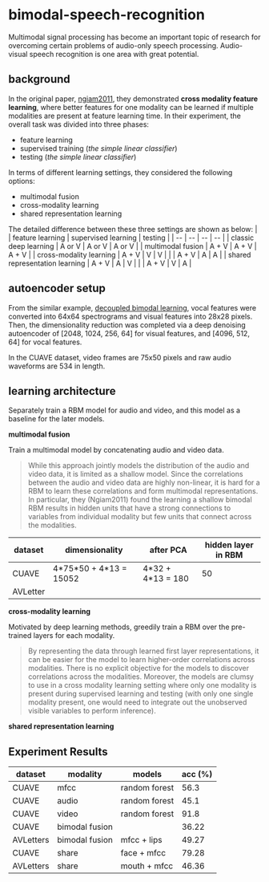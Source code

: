 # bimodal-speech-recognition

Multimodal signal processing has become an important topic of research for overcoming certain problems of audio-only speech processing. Audio-visual speech recognition is one area with great potential.

## background

In the original paper, [ngiam2011](https://people.csail.mit.edu/khosla/papers/icml2011_ngiam.pdf), they demonstrated **cross modality feature learning**, where better features for one modality can be learned if multiple modalities are present at feature learning time. In their experiment, the overall task was divided into three phases:
* feature learning
* supervised training (*the simple linear classifier*)
* testing (*the simple linear classifier*)

In terms of different learning settings, they considered the following options:
* multimodal fusion
* cross-modality learning
* shared representation learning

The detailed difference between these three settings are shown as below:
| | feature learning | supervised learning | testing |
| -- | -- | -- | -- |
| classic deep learning | A or V | A or V | A or V |
| multimodal fusion | A + V | A + V | A + V |
| cross-modality learning | A + V | V | V |
|                         | A + V | A | A |
| shared representation learning | A + V | A | V |
|                               | A + V | V | A |


## autoencoder setup

From the similar example, [decoupled bimodal learning](https://github.com/Jakobovski/decoupled-multimodal-learning/blob/master/README.md), vocal features were converted into 64x64 spectrograms and visual features into 28x28 pixels. Then, the dimensionality reduction was completed via a deep denoising autoencoder of [2048, 1024, 256, 64] for visual features, and [4096, 512, 64] for vocal features.

In the CUAVE dataset, video frames are 75x50 pixels and raw audio waveforms are 534 in length.

## learning architecture

Separately train a RBM model for audio and video, and this model as a baseline for the later models.

**multimodal fusion**

Train a multimodal model by concatenating audio and video data.

> While this approach jointly models the distribution of the audio and video data, it is limited as a shallow model. Since the correlations between the audio and video data are highly non-linear, it is hard for a RBM to learn these correlations and form multimodal representations. In particular, they (Ngiam2011) found the learning a shallow bimodal RBM results in hidden units that have a strong connections to variables from individual modality but few units that connect across the modalities.

| dataset | dimensionality | after PCA | hidden layer in RBM |
| --      | --             | --        | --                  |
| CUAVE   | 4\*75\*50 + 4*13 = 15052 | 4\*32 + 4\*13 = 180 | 50 |
| AVLetter| | |

**cross-modality learning**

Motivated by deep learning methods, greedily train a RBM over the pre-trained layers for each modality. 

> By representing the data through learned first layer representations, it can be easier for the model to learn higher-order correlations across modalities. 
> There is no explicit objective for the models to discover correlations across the modalities. Moreover, the models are clumsy to use in a cross modality learning setting where only one modality is present during supervised learning and testing (with only one single modality present, one would need to integrate out the unobserved visible variables to perform inference). 


**shared representation learning**

## Experiment Results

| dataset | modality | models        | acc (%) |
| --      | --       | --            | --      |
| CUAVE   | mfcc     | random forest | 56.3    |
| CUAVE   | audio    | random forest | 45.1    |
| CUAVE   | video    | random forest | 91.8    |
| CUAVE   | bimodal fusion |         | 36.22   |
| AVLetters | bimodal fusion | mfcc + lips | 49.27 |
| CUAVE   | share   | face + mfcc | 79.28 |
| AVLetters | share | mouth + mfcc | 46.36 |